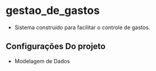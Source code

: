# gestao_de_gastos

- Sistema construído para facilitar o controle de gastos.

## Configurações Do projeto

- Modelagem de Dados




